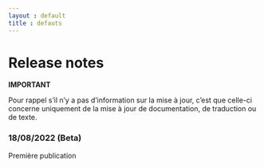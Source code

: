 ```yaml
---
layout : default
title : defauts
---
```

# Release notes

**IMPORTANT**

Pour rappel s’il n’y a pas d’information sur la mise à jour, c’est que celle-ci concerne uniquement de la mise à jour de documentation, de traduction ou de texte.

### 18/08/2022 (Beta)
Première publication
